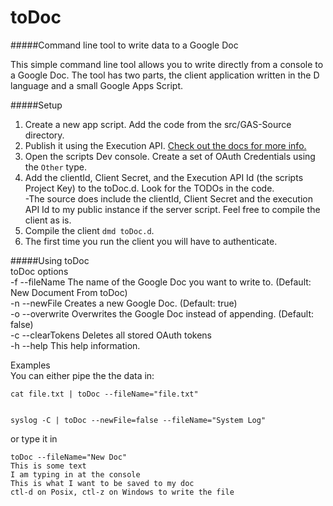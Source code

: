 # toDoc
#####Command line tool to write data to a Google Doc

This simple command line tool allows you to write directly from a console to a Google Doc.  The tool has two parts, the client application written in the D language and a small Google Apps Script.  


#####Setup
1) Create a new app script. Add the code from the src/GAS-Source directory.  
2) Publish it using the Execution API.  [Check out the docs for more info.](https://developers.google.com/apps-script/guides/rest/api)  
3) Open the scripts Dev console. Create a set of OAuth Credentials using the `Other` type.  
4) Add the clientId, Client Secret, and the Execution API Id (the scripts Project Key) to the toDoc.d. Look for the TODOs in the code.  
   -The source does include the clientId, Client Secret and the execution API Id to my public instance if the server script. Feel free to compile the client as is.
5) Compile the client `dmd toDoc.d`.  
6) The first time you run the client you will have to authenticate.   
  
#####Using toDoc  
toDoc options  
-f    --fileName The name of the Google Doc you want to write to. (Default: New Document From toDoc)  
-n     --newFile Creates a new Google Doc.  (Default: true)  
-o   --overwrite Overwrites the Google Doc instead of appending. (Default: false)  
-c --clearTokens Deletes all stored OAuth tokens  
-h        --help This help information.  
  
Examples  
You can either pipe the the data in:  
  
    cat file.txt | toDoc --fileName="file.txt"  
  
  
    syslog -C | toDoc --newFile=false --fileName="System Log"

  
or type it in  

    toDoc --fileName="New Doc"  
    This is some text  
    I am typing in at the console  
    This is what I want to be saved to my doc  
    ctl-d on Posix, ctl-z on Windows to write the file  
 


